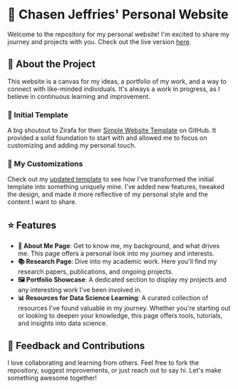 # 🌟 Chasen Jeffries' Personal Website

Welcome to the repository for my personal website! I'm excited to share my journey and projects with you. Check out the live version [here](https://chasen-jeffries.github.io/).

## 📖 About the Project

This website is a canvas for my ideas, a portfolio of my work, and a way to connect with like-minded individuals. It's always a work in progress, as I believe in continuous learning and improvement.

### 🚀 Initial Template

A big shoutout to Zirafa for their [Simple Website Template](https://github.com/cplmakerlab/simple-website-template) on GitHub. It provided a solid foundation to start with and allowed me to focus on customizing and adding my personal touch.

### 🎨 My Customizations

Check out my [updated template](https://github.com/Chasen-Jeffries/Website_Template) to see how I've transformed the initial template into something uniquely mine. I've added new features, tweaked the design, and made it more reflective of my personal style and the content I want to share.

## ⭐ Features

- **👤 About Me Page**: Get to know me, my background, and what drives me. This page offers a personal look into my journey and interests.
- **📚 Research Page**: Dive into my academic work. Here you'll find my research papers, publications, and ongoing projects.
- **🖼️ Portfolio Showcase**: A dedicated section to display my projects and any interesting work I've been involved in.
- **📊 Resources for Data Science Learning**: A curated collection of resources I've found valuable in my journey. Whether you're starting out or looking to deepen your knowledge, this page offers tools, tutorials, and insights into data science.

## 🤝 Feedback and Contributions

I love collaborating and learning from others. Feel free to fork the repository, suggest improvements, or just reach out to say hi. Let's make something awesome together!

<!--
Working on a personal website!

## Live Version
- https://chasen-jeffries.github.io/


## Initial Template:
Thank you to Zirafa https://github.com/cplmakerlab/simple-website-template which I used as a template:

## My Updated Template:
https://github.com/Chasen-Jeffries/Website_Template
-->
